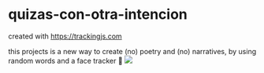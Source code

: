 # quizas-con-otra-intencion

created with https://trackingjs.com

this projects is a new way to create (no) poetry and (no) narratives, by using random words and a face tracker 🌈
![](https://i.giphy.com/media/AJ3RAwgzMsgx2/giphy.gif)

